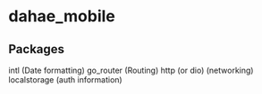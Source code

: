 # dahae_mobile

## Packages

intl (Date formatting)
go_router (Routing)
http (or dio) (networking)
localstorage (auth information)
